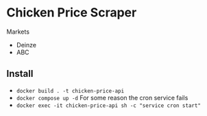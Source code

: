 # Chicken Price Scraper
Markets
* Deinze
* ABC

## Install
* `docker build . -t chicken-price-api`
* `docker compose up -d`
For some reason the cron service fails
* `docker exec -it chicken-price-api sh -c "service cron start"`